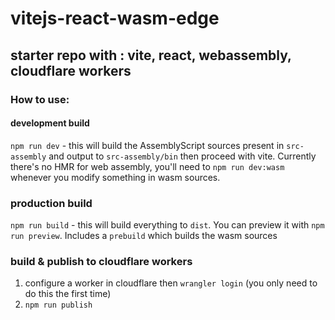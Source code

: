 # vitejs-react-wasm-edge
## starter repo with : vite, react, webassembly, cloudflare workers




### How to use:

#### development build
`npm run dev` - this will build the AssemblyScript sources present in `src-assembly` and output to `src-assembly/bin` then proceed with vite. Currently there's no HMR for web assembly, you'll need to `npm run dev:wasm` whenever you modify something in wasm sources.

### production build
`npm run build` - this will build everything to `dist`. You can preview it with `npm run preview`. Includes a `prebuild` which builds the wasm sources

### build & publish to cloudflare workers
1. configure a worker in cloudflare then `wrangler login` (you only need to do this the first time)
2. `npm run publish`
